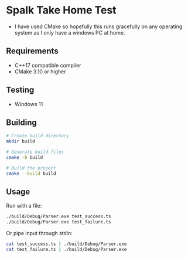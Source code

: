 # Spalk Take Home Test

- I have used CMake so hopefully this runs gracefully on any operating system as I only have a windows PC at home.

## Requirements

- C++17 compatible compiler
- CMake 3.10 or higher

## Testing

- Windows 11

## Building

```bash
# Create build directory
mkdir build

# Generate build files
cmake -B build

# Build the project
cmake --build build
```

## Usage

Run with a file:
```bash
./build/Debug/Parser.exe test_success.ts
./build/Debug/Parser.exe test_failure.ts
```

Or pipe input through stdin:
```bash
cat test_success.ts | ./build/Debug/Parser.exe
cat test_failure.ts | ./build/Debug/Parser.exe
```